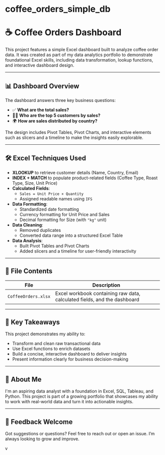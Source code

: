 # coffee_orders_simple_db

# ☕ Coffee Orders Dashboard

This project features a simple Excel dashboard built to analyze coffee order data. It was created as part of my data analytics portfolio to demonstrate foundational Excel skills, including data transformation, lookup functions, and interactive dashboard design.

---

## 📊 Dashboard Overview

The dashboard answers three key business questions:

- ✅ **What are the total sales?**
- 🧍‍♂️ **Who are the top 5 customers by sales?**
- 🌍 **How are sales distributed by country?**

The design includes Pivot Tables, Pivot Charts, and interactive elements such as slicers and a timeline to make the insights easily explorable.

---

## 🛠 Excel Techniques Used

- **XLOOKUP** to retrieve customer details (Name, Country, Email)
- **INDEX + MATCH** to populate product-related fields (Coffee Type, Roast Type, Size, Unit Price)
- **Calculated Fields**:
  - `Sales = Unit Price × Quantity`
  - Assigned readable names using `IFS`
- **Data Formatting**:
  - Standardized date formatting
  - Currency formatting for Unit Price and Sales
  - Decimal formatting for Size (with `"kg"` unit)
- **Data Cleaning**:
  - Removed duplicates
  - Converted data range into a structured Excel Table
- **Data Analysis**:
  - Built Pivot Tables and Pivot Charts
  - Added slicers and a timeline for user-friendly interactivity

---

## 📁 File Contents

| File | Description |
|------|-------------|
| `CoffeeOrders.xlsx` | Excel workbook containing raw data, calculated fields, and the dashboard |

---

## 🧠 Key Takeaways

This project demonstrates my ability to:

- Transform and clean raw transactional data
- Use Excel functions to enrich datasets
- Build a concise, interactive dashboard to deliver insights
- Present information clearly for business decision-making

---

## 👤 About Me

I'm an aspiring data analyst with a foundation in Excel, SQL, Tableau, and Python. This project is part of a growing portfolio that showcases my ability to work with real-world data and turn it into actionable insights.


---

## 💬 Feedback Welcome

Got suggestions or questions? Feel free to reach out or open an issue. I’m always looking to grow and improve.

v

